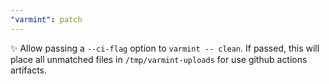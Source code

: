 ```yaml
---
"varmint": patch
---
```


✨ Allow passing a `--ci-flag` option to `varmint -- clean`. If passed, this will place all unmatched files in `/tmp/varmint-uploads` for use github actions artifacts.
